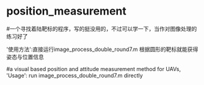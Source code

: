 position_measurement
====

#一个寻找着陆靶标的程序，写的挺没用的，不过可以学一下，当作对图像处理的练习好了

'使用方法':直接运行image_process_double_round7.m
根据圆形的靶标就能获得姿态与位置信息


#a visual based position and attitude measurement method for UAVs, 
'Usage': run image_process_double_round7.m directly
